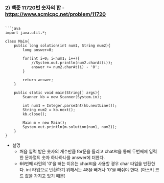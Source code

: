 


### 2) 백준 11720번 숫자의 합 - https://www.acmicpc.net/problem/11720

```

```java
import java.util.*;

class Main{
    public long solution(int num1, String num2){
        long answer=0;

        for(int i=0; i<num1; i++){
            //System.out.println(num2.charAt(i));
            answer += num2.charAt(i) - '0';
        }

        return answer;
    }

    public static void main(String[] args){
        Scanner kb = new Scanner(System.in);

        int num1 = Integer.parseInt(kb.nextLine());
        String num2 = kb.next();
        kb.close();

        Main m = new Main();
        System.out.println(m.solution(num1, num2));
    }
}
```
- 설명
  * 처음 입력 받은 숫자의 개수만큼 for문을 돌리고 chatAt을 통해 두번째에 입력한 문자열의 숫자 하나하나를 answer에 더한다. 
  * 66번째 라인의 '0'을 빼는 이유는 charAt을 사용할 경우 char 타입을 반환한다. int 타입으로 반환하기 위해서는 48을 빼거나 '0'을 빼줘야 한다. (아스키 코드 값을 가지고 있기 때문)
